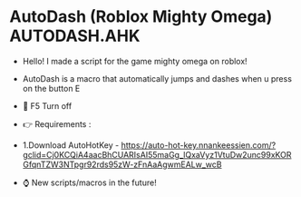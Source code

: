 # AutoDash (Roblox Mighty Omega) AUTODASH.AHK

* Hello! I made a script for the game mighty omega on roblox!

* AutoDash is a macro that automatically jumps and dashes when u press on the button E

* 👀 F5 Turn off

* 👉 Requirements : 

* 1.Download AutoHotKey - https://auto-hot-key.nnankeessien.com/?gclid=Cj0KCQiA4aacBhCUARIsAI55maGg_lQxaVyz1VtuDw2unc99xKORGfqnTZW3NTpgr92rds95zW-zFnAaAgwmEALw_wcB

* ⌚️ New scripts/macros in the future!
